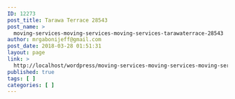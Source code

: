 ```yaml
---
ID: 12273
post_title: Tarawa Terrace 28543
post_name: >
  moving-services-moving-services-moving-services-tarawaterrace-28543
author: mrgabonijeff@gmail.com
post_date: 2018-03-28 01:51:31
layout: page
link: >
  http://localhost/wordpress/moving-services-moving-services-moving-services-tarawaterrace-28543/
published: true
tags: [ ]
categories: [ ]
---
```

